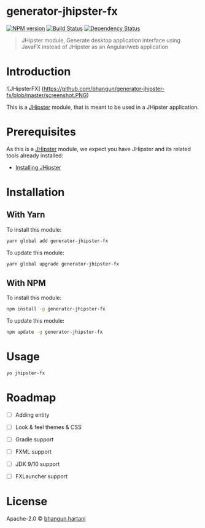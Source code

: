 # generator-jhipster-fx
[![NPM version][npm-image]][npm-url] [![Build Status][travis-image]][travis-url] [![Dependency Status][daviddm-image]][daviddm-url]
> JHipster module, Generate desktop application interface using JavaFX instead of JHipster as an Angular/web application

# Introduction

![JHipsterFX] (https://github.com/bhangun/generator-jhipster-fx/blob/master/screenshot.PNG)

This is a [JHipster](http://jhipster.github.io/) module, that is meant to be used in a JHipster application.

# Prerequisites

As this is a [JHipster](http://jhipster.github.io/) module, we expect you have JHipster and its related tools already installed:

- [Installing JHipster](https://jhipster.github.io/installation.html)

# Installation

## With Yarn

To install this module:

```bash
yarn global add generator-jhipster-fx
```

To update this module:

```bash
yarn global upgrade generator-jhipster-fx
```

## With NPM

To install this module:

```bash
npm install -g generator-jhipster-fx
```

To update this module:

```bash
npm update -g generator-jhipster-fx
```

# Usage

```bash
yo jhipster-fx
```

# Roadmap
* [ ] Adding entity
* [ ] Look & feel themes & CSS
* [ ] Gradle support
* [ ] FXML support
* [ ] JDK 9/10 support
* [ ] FXLauncher support


# License

Apache-2.0 © [bhangun hartani](http://bhangun.blogspot.com)


[npm-image]: https://img.shields.io/npm/v/generator-jhipster-fx.svg
[npm-url]: https://npmjs.org/package/generator-jhipster-fx
[travis-image]: https://travis-ci.org/bhangun/generator-jhipster-fx.svg?branch=master
[travis-url]: https://travis-ci.org/bhangun/generator-jhipster-fx
[daviddm-image]: https://david-dm.org/bhangun/generator-jhipster-fx.svg?theme=shields.io
[daviddm-url]: https://david-dm.org/bhangun/generator-jhipster-fx
